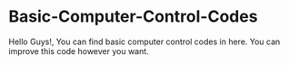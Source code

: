# Basic-Computer-Control-Codes
Hello Guys!,
You can find basic computer control codes in here.
You can improve this code however you want.


